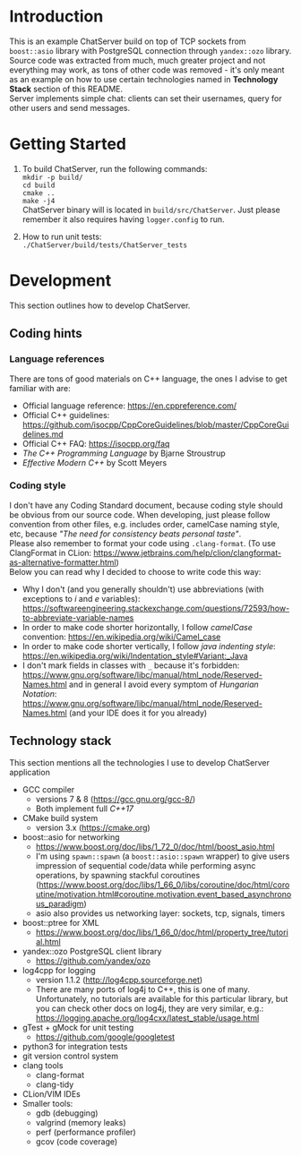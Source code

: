 # Introduction
This is an example ChatServer build on top of TCP sockets from `boost::asio` library with PostgreSQL connection through `yandex::ozo` library. Source code was extracted from much, much greater project and not everything may work, as tons of other code was removed - it's only meant as an example on how to use certain technologies named in **Technology Stack** section of this README.  
Server implements simple chat: clients can set their usernames, query for other users and send messages.

# Getting Started
1. To build ChatServer, run the following commands:  
  `mkdir -p build/`  
  `cd build`  
  `cmake ..`  
  `make -j4`  
  ChatServer binary will is located in `build/src/ChatServer`. Just please remember it also requires having `logger.config` to run.    

2. How to run unit tests:  
  `./ChatServer/build/tests/ChatServer_tests`  

# Development
This section outlines how to develop ChatServer.
## Coding hints

### Language references
There are tons of good materials on C++ language, the ones I advise to get familiar with are:  
- Official language reference: https://en.cppreference.com/  
- Official C++ guidelines: https://github.com/isocpp/CppCoreGuidelines/blob/master/CppCoreGuidelines.md  
- Official C++ FAQ: https://isocpp.org/faq  
- _The C++ Programming Language_ by Bjarne Stroustrup  
- _Effective Modern C++_ by Scott Meyers  
### Coding style
I don't have any Coding Standard document, because coding style should be obvious from our source code. When developing, just please follow convention from other files, e.g. includes order, camelCase naming style, etc, because _"The need for consistency beats personal taste"_.  
Please also remember to format your code using `.clang-format`. (To use ClangFormat in CLion: https://www.jetbrains.com/help/clion/clangformat-as-alternative-formatter.html)  
Below you can read why I decided to choose to write code this way:
- Why I don't (and you generally shouldn't) use abbreviations (with exceptions to _i_ and _e_ variables): https://softwareengineering.stackexchange.com/questions/72593/how-to-abbreviate-variable-names
- In order to make code shorter horizontally, I follow _camelCase_ convention: https://en.wikipedia.org/wiki/Camel_case
- In order to make code shorter vertically, I follow _java indenting style_: https://en.wikipedia.org/wiki/Indentation_style#Variant:_Java
- I don't mark fields in classes with `_` because it's forbidden: https://www.gnu.org/software/libc/manual/html_node/Reserved-Names.html and in general I avoid every symptom of _Hungarian Notation_: https://www.gnu.org/software/libc/manual/html_node/Reserved-Names.html (and your IDE does it for you already)
## Technology stack
This section mentions all the technologies I use to develop ChatServer application  
- GCC compiler
  - versions 7 & 8 (https://gcc.gnu.org/gcc-8/)
  - Both implement full _C++17_
- CMake build system
  - version 3.x (https://cmake.org)
- boost::asio for networking
  - https://www.boost.org/doc/libs/1_72_0/doc/html/boost_asio.html
  - I'm using `spawn::spawn` (a `boost::asio::spawn` wrapper) to give users impression of sequential code/data while performing async operations, by spawning stackful coroutines (https://www.boost.org/doc/libs/1_66_0/libs/coroutine/doc/html/coroutine/motivation.html#coroutine.motivation.event_based_asynchronous_paradigm)
  - asio also provides us networking layer: sockets, tcp, signals, timers
- boost::ptree for XML
  - https://www.boost.org/doc/libs/1_66_0/doc/html/property_tree/tutorial.html
- yandex::ozo PostgreSQL client library
  - https://github.com/yandex/ozo
- log4cpp for logging
  - version 1.1.2 (http://log4cpp.sourceforge.net)
  - There are many ports of log4j to C++, this is one of many. Unfortunately, no tutorials are available for this particular library, but you can check other docs on log4j, they are very similar, e.g.: https://logging.apache.org/log4cxx/latest_stable/usage.html
- gTest + gMock for unit testing
  - https://github.com/google/googletest
- python3 for integration tests
- git version control system
- clang tools
  - clang-format
  - clang-tidy
- CLion/VIM IDEs
- Smaller tools:
  - gdb (debugging)
  - valgrind (memory leaks)
  - perf (performance profiler)
  - gcov (code coverage)
